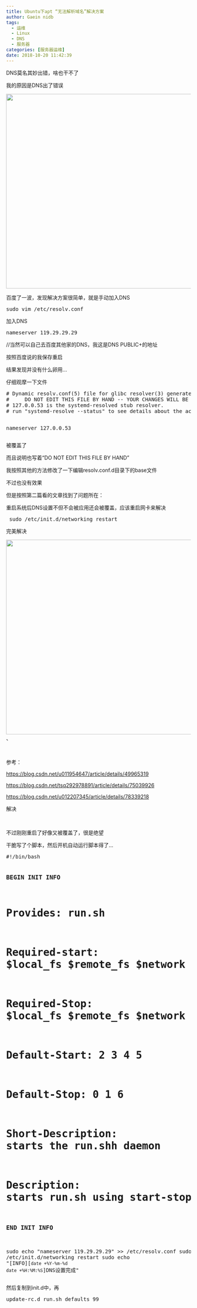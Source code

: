 ```yaml
---
title: Ubuntu下apt “无法解析域名”解决方案
author: Gaein nidb
tags:
  - 运维
  - Linux
  - DNS
  - 服务器
categories: [服务器运维]
date: 2018-10-20 11:42:39
---
```

DNS莫名其妙出错，啥也干不了
<!-- more -->
<p>
    我的原因是DNS出了错误
</p>
<p>
    <img src="https://s1.ax1x.com/2018/10/20/i0h6sJ.png" alt="" data-load="full" style="" width="761" height="530"/>
</p>
<p>
    百度了一波，发现解决方案很简单，就是手动加入DNS
</p>
<pre class="fy-prettyprint linenums">sudo vim /etc/resolv.conf</pre>
<p>
    加入DNS
</p>
<pre class="fy-prettyprint linenums">nameserver 119.29.29.29</pre>
<p>
    //当然可以自己去百度其他家的DNS，我这是DNS PUBLIC+的地址
</p>
<p>
    按照百度说的我保存重启
</p>
<p>
    结果发现并没有什么卵用...
</p>
<p>
    仔细观摩一下文件
</p>
<pre class="fy-prettyprint linenums"># Dynamic resolv.conf(5) file for glibc resolver(3) generated by resolvconf(8)
#     DO NOT EDIT THIS FILE BY HAND -- YOUR CHANGES WILL BE OVERWRITTEN
# 127.0.0.53 is the systemd-resolved stub resolver.
# run &quot;systemd-resolve --status&quot; to see details about the actual nameservers.

nameserver 127.0.0.53</pre>
<p>
    被覆盖了
</p>
<p>
    而且说明也写着“DO NOT EDIT THIS FILE BY HAND”
</p>
<p>
    我按照其他的方法修改了一下编辑resolv.conf.d目录下的base文件
</p>
<p>
    不过也没有效果
</p>
<p>
    但是按照第二篇看的文章找到了问题所在：
</p>
<p>
    重启系统后DNS设置不但不会被应用还会被覆盖，应该重启网卡来解决
</p>
<pre class="fy-prettyprint linenums"> sudo /etc/init.d/networking restart</pre>
<p>
    完美解决
</p>
<p>
    <img src="https://s1.ax1x.com/2018/10/20/i0hRd1.png" alt="" data-load="full" style="" width="700" height="530"/>、
</p>
<p>
    <br/>
</p>
<p>
    参考：
</p>
<p>
    <a href="https://blog.csdn.net/u011954647/article/details/49965319" _src="https://blog.csdn.net/u011954647/article/details/49965319">https://blog.csdn.net/u011954647/article/details/49965319</a><br/>
</p>
<p>
    <a href="https://blog.csdn.net/tsq292978891/article/details/75039926" _src="https://blog.csdn.net/tsq292978891/article/details/75039926">https://blog.csdn.net/tsq292978891/article/details/75039926</a><br/>
</p>
<p>
    <a href="https://blog.csdn.net/u012207345/article/details/78339218" _src="https://blog.csdn.net/u012207345/article/details/78339218">https://blog.csdn.net/u012207345/article/details/78339218</a><br/>
</p>
<p>
    解决 <br/>
</p>
<p>
    <br/>
</p>
<p>
    不过刚刚重启了好像又被覆盖了，很是绝望
</p>
<p>
    干脆写了个脚本，然后开机自动运行脚本得了...
</p>
<pre class="fy-prettyprint linenums">#!/bin/bash
  
### BEGIN INIT INFO
# Provides:     run.sh 
# Required-start:    $local_fs $remote_fs $network $syslog 
# Required-Stop:     $local_fs $remote_fs $network $syslog 
# Default-Start:     2 3 4 5 
# Default-Stop:      0 1 6 
# Short-Description: starts the run.shh daemon 
# Description:       starts run.sh using start-stop-daemon 
### END INIT INFO

sudo echo &quot;nameserver 119.29.29.29&quot; &gt;&gt; /etc/resolv.conf
sudo /etc/init.d/networking restart
sudo echo &quot;[INFO][`date +%Y-%m-%d` `date +%H:%M:%S`]DNS设置完成&quot;</pre>
<p>
    然后复制到init.d中，再
</p>
<pre class="prettyprint" name="code">update-rc.d run.sh defaults 99</pre>
